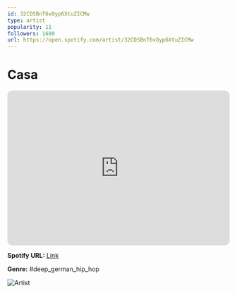 ```yaml
---
id: 32CDSBnT6vOyp6XtuZICMw
type: artist
popularity: 11
followers: 1699
url: https://open.spotify.com/artist/32CDSBnT6vOyp6XtuZICMw
---
```

# Casa

<iframe style="border-radius:12px" src="https://open.spotify.com/embed/artist/32CDSBnT6vOyp6XtuZICMw" width="100%" height="352" frameBorder="0" allowfullscreen="" allow="autoplay; clipboard-write; encrypted-media; fullscreen; picture-in-picture" loading="lazy"></iframe>

**Spotify URL:** [Link](https://open.spotify.com/artist/32CDSBnT6vOyp6XtuZICMw)

**Genre:**  #deep_german_hip_hop

![Artist](https://i.scdn.co/image/ab6761610000e5eb3a2f05cb5c5540fd9281c9ef)
